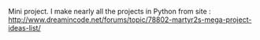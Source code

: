 Mini project. I make nearly all the projects in Python from site : http://www.dreamincode.net/forums/topic/78802-martyr2s-mega-project-ideas-list/
